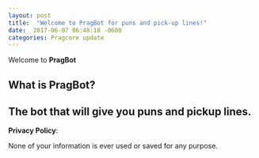 ```yaml
---
layout: post
title:  "Welcome to PragBot for puns and pick-up lines!"
date:  2017-06-07 06:48:18 -0600
categories: Pragcore update
---
```

Welcome to **PragBot**

What is **PragBot**?
---
The bot that will give you puns and pickup lines.
---
**Privacy Policy**:

None of your information is ever used or saved for any purpose.
